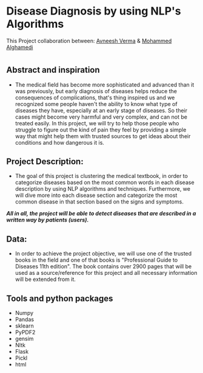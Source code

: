 # Disease Diagnosis by using NLP's Algorithms

This Project collaboration between: [Avneesh Verma](https://github.com/Avya0503) & [Mohammed Alghamedi](https://github.com/MohammedDev315)



#  

## Abstract and inspiration 
* The medical field has become more sophisticated and advanced than it was previously, but early diagnosis of diseases helps reduce the consequences of complications, that's thing inspired us and we recognized some people haven't the ability to know what type of diseases they have, especially at an early stage of diseases. So their cases might become very harmful and very complex, and can not be treated easily. In this project, we will try to help those people who struggle to figure out the kind of pain they feel by providing a simple way that might help them with trusted sources to get ideas about their conditions and how dangerous it is.

## Project Description:
* The goal of this project is clustering the medical textbook, in order to categorize diseases based on the most common words in each disease description by using NLP algorithms and techniques. Furthermore, we will dive more into each disease section and categorize the most common disease in that section based on the signs and symptoms.

***All in all, the project will be able to detect diseases that are described in a written way by patients (users).***

## Data:
* In order to achieve the project objective, we will use one of the trusted books in the field and one of that books is "Professional Guide to Diseases 11th edition". The book contains over 2900 pages that will be used as a source/reference for this project and all necessary information will be extended from it.


## Tools and python packages
* Numpy
* Pandas
* sklearn
* PyPDF2
* gensim
* Nltk
* Flask
* Pickl
* html

